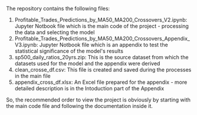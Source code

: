 The repository contains the following files:
  1. Profitable_Trades_Predictions_by_MA50_MA200_Crossovers_V2.ipynb: Jupyter Notbook file which is the main code of the project - processing the data and selecting the model
  2. Profitable_Trades_Predictions_by_MA50_MA200_Crossovers_Appendix_V3.ipynb: Jupyter Notbook file which is an appendix to test the statistical significance of the model's results
  3. sp500_daily_ratios_20yrs.zip: This is the source dataset from which the datasets used for the model and the appendix were derived
  4. clean_crosse_df.csv: This file is created and saved during the processes in the main file
  5. appendix_cross_df.xlsx: An Excel file prepared for the appendix - more detailed description is in the Intoduction part of the Appendix

So, the recommended order to view the project is obviously by starting with the main code file and following the documentation inside it.
